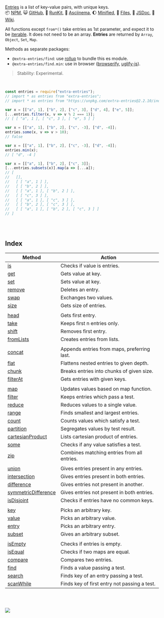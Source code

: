 [Entries] is a list of key-value pairs, with unique keys.<br>
:package: [NPM](https://www.npmjs.com/package/extra-entries),
:smiley_cat: [GitHub](https://github.com/orgs/nodef/packages?repo_name=extra-entries),
:running: [RunKit](https://npm.runkit.com/extra-entries),
:vhs: [Asciinema](https://asciinema.org/a/341125),
:moon: [Minified](https://www.npmjs.com/package/extra-entries.min),
:scroll: [Files](https://unpkg.com/extra-entries/),
:newspaper: [JSDoc](https://nodef.github.io/extra-entries/),
:blue_book: [Wiki](https://github.com/nodef/extra-entries/wiki/).

All functions except `from*()` take entries as 1st parameter, and expect it
to be [iterable]. It does not need to be an array. **Entries** are returned
by `Array`, `Object`, `Set`, `Map`.

Methods as separate packages:
- `@extra-entries/find`: use [rollup] to bundle this es module.
- `@extra-entries/find.min`: use in browser ([browserify], [uglify-js]).

> Stability: Experimental.

<br>

```javascript
const entries = require("extra-entries");
// import * as entries from "extra-entries";
// import * as entries from "https://unpkg.com/extra-entries@2.2.10/index.mjs"; (deno)

var x = [["a", 1], ["b", 2], ["c", 3], ["d", 4], ["e", 5]];
[...entries.filter(x, v => v % 2 === 1)];
// [ [ "a", 1 ], [ "c", 3 ], [ "e", 5 ] ]

var x = [["a", 1], ["b", 2], ["c", -3], ["d", -4]];
entries.some(x, v => v > 10);
// false

var x = [["a", 1], ["b", 2], ["c", -3], ["d", -4]];
entries.min(x);
// [ "d", -4 ]

var x = [["a", 1], ["b", 2], ["c", 3]];
[...entries.subsets(x)].map(a => [...a]);
// [
//   [],
//   [ [ "a", 1 ] ],
//   [ [ "b", 2 ] ],
//   [ [ "a", 1 ], [ "b", 2 ] ],
//   [ [ "c", 3 ] ],
//   [ [ "a", 1 ], [ "c", 3 ] ],
//   [ [ "b", 2 ], [ "c", 3 ] ],
//   [ [ "a", 1 ], [ "b", 2 ], [ "c", 3 ] ]
// ]
```

<br>
<br>


## Index

| Method                | Action                                       |
| --------------------- | -------------------------------------------- |
| [is]                  | Checks if value is entries.                  |
| [get]                 | Gets value at key.                           |
| [set]                 | Sets value at key.                           |
| [remove]              | Deletes an entry.                            |
| [swap]                | Exchanges two values.                        |
| [size]                | Gets size of entries.                        |
|                       |
| [head]                | Gets first entry.                            |
| [take]                | Keeps first n entries only.                  |
| [shift]               | Removes first entry.                         |
| [fromLists]           | Creates entries from lists.                  |
|                       |
| [concat]              | Appends entries from maps, preferring last.  |
| [flat]                | Flattens nested entries to given depth.      |
| [chunk]               | Breaks entries into chunks of given size.    |
| [filterAt]            | Gets entries with given keys.                |
|                       |
| [map]                 | Updates values based on map function.        |
| [filter]              | Keeps entries which pass a test.             |
| [reduce]              | Reduces values to a single value.            |
| [range]               | Finds smallest and largest entries.          |
| [count]               | Counts values which satisfy a test.          |
| [partition]           | Segregates values by test result.            |
| [cartesianProduct]    | Lists cartesian product of entries.          |
| [some]                | Checks if any value satisfies a test.        |
| [zip]                 | Combines matching entries from all entries.  |
|                       |
| [union]               | Gives entries present in any entries.        |
| [intersection]        | Gives entries present in both entries.       |
| [difference]          | Gives entries not present in another.        |
| [symmetricDifference] | Gives entries not present in both entries.   |
| [isDisjoint]          | Checks if entries have no common keys.       |
|                       |
| [key]                 | Picks an arbitrary key.                      |
| [value]               | Picks an arbitrary value.                    |
| [entry]               | Picks an arbitrary entry.                    |
| [subset]              | Gives an arbitrary subset.                   |
|                       |
| [isEmpty]             | Checks if entries is empty.                  |
| [isEqual]             | Checks if two maps are equal.                |
| [compare]             | Compares two entries.                        |
| [find]                | Finds a value passing a test.                |
| [search]              | Finds key of an entry passing a test.        |
| [scanWhile]           | Finds key of first entry not passing a test. |

<br>
<br>

[![](https://img.youtube.com/vi/5UABeDXf_iE/maxresdefault.jpg)](https://www.youtube.com/watch?v=5UABeDXf_iE)

[Entries]: https://developer.mozilla.org/en-US/docs/Web/JavaScript/Reference/Global_Objects/Array/entries
[iterable]: https://developer.mozilla.org/en-US/docs/Web/JavaScript/Reference/Iteration_protocols
[browserify]: https://www.npmjs.com/package/browserify
[rollup]: https://www.npmjs.com/package/rollup
[uglify-js]: https://www.npmjs.com/package/uglify-js
[is]: https://github.com/nodef/extra-entries/wiki/is
[get]: https://github.com/nodef/extra-entries/wiki/get
[set]: https://github.com/nodef/extra-entries/wiki/set
[remove]: https://github.com/nodef/extra-entries/wiki/remove
[swap]: https://github.com/nodef/extra-entries/wiki/swap
[size]: https://github.com/nodef/extra-entries/wiki/size
[head]: https://github.com/nodef/extra-entries/wiki/head
[take]: https://github.com/nodef/extra-entries/wiki/take
[shift]: https://github.com/nodef/extra-entries/wiki/shift
[fromLists]: https://github.com/nodef/extra-entries/wiki/fromLists
[concat]: https://github.com/nodef/extra-entries/wiki/concat
[flat]: https://github.com/nodef/extra-entries/wiki/flat
[chunk]: https://github.com/nodef/extra-entries/wiki/chunk
[filterAt]: https://github.com/nodef/extra-entries/wiki/filterAt
[map]: https://github.com/nodef/extra-entries/wiki/map
[filter]: https://github.com/nodef/extra-entries/wiki/filter
[reduce]: https://github.com/nodef/extra-entries/wiki/reduce
[range]: https://github.com/nodef/extra-entries/wiki/range
[count]: https://github.com/nodef/extra-entries/wiki/count
[partition]: https://github.com/nodef/extra-entries/wiki/partition
[cartesianProduct]: https://github.com/nodef/extra-entries/wiki/cartesianProduct
[some]: https://github.com/nodef/extra-entries/wiki/some
[zip]: https://github.com/nodef/extra-entries/wiki/zip
[union]: https://github.com/nodef/extra-entries/wiki/union
[intersection]: https://github.com/nodef/extra-entries/wiki/intersection
[difference]: https://github.com/nodef/extra-entries/wiki/difference
[symmetricDifference]: https://github.com/nodef/extra-entries/wiki/symmetricDifference
[isDisjoint]: https://github.com/nodef/extra-entries/wiki/isDisjoint
[key]: https://github.com/nodef/extra-entries/wiki/key
[value]: https://github.com/nodef/extra-entries/wiki/value
[entry]: https://github.com/nodef/extra-entries/wiki/entry
[subset]: https://github.com/nodef/extra-entries/wiki/subset
[isEmpty]: https://github.com/nodef/extra-entries/wiki/isEmpty
[isEqual]: https://github.com/nodef/extra-entries/wiki/isEqual
[compare]: https://github.com/nodef/extra-entries/wiki/compare
[find]: https://github.com/nodef/extra-entries/wiki/find
[search]: https://github.com/nodef/extra-entries/wiki/search
[scanWhile]: https://github.com/nodef/extra-entries/wiki/scanWhile
